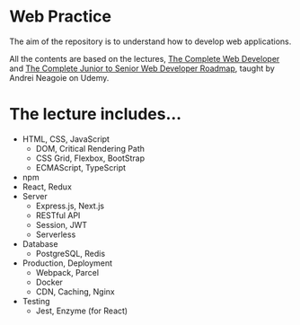 # Web Practice
The aim of the repository is to understand how to develop web applications.

All the contents are based on the lectures, [The Complete Web Developer](https://www.udemy.com/course/the-complete-web-developer-zero-to-mastery/) and [The Complete Junior to Senior Web Developer Roadmap](https://www.udemy.com/course/the-complete-junior-to-senior-web-developer-roadmap/), taught by Andrei Neagoie on Udemy.

# The lecture includes...
* HTML, CSS, JavaScript
  * DOM, Critical Rendering Path
  * CSS Grid, Flexbox, BootStrap
  * ECMAScript, TypeScript
* npm
* React, Redux
* Server
  * Express.js, Next.js
  * RESTful API
  * Session, JWT
  * Serverless
* Database
  * PostgreSQL, Redis
* Production, Deployment
  * Webpack, Parcel
  * Docker
  * CDN, Caching, Nginx
* Testing
  * Jest, Enzyme (for React)
